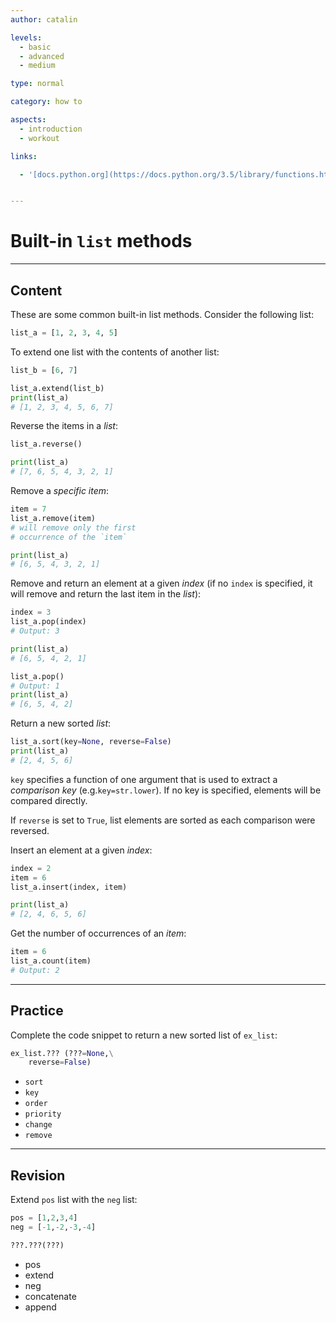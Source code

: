 ```yaml
---
author: catalin

levels:
  - basic
  - advanced
  - medium

type: normal

category: how to

aspects:
  - introduction
  - workout

links:

  - '[docs.python.org](https://docs.python.org/3.5/library/functions.html){website}'


---
```


# Built-in `list` methods

---
## Content

These are some common built-in list methods. Consider the following list:
```py
list_a = [1, 2, 3, 4, 5]
```

To extend one list with the contents of another list:
```python
list_b = [6, 7]

list_a.extend(list_b)
print(list_a)
# [1, 2, 3, 4, 5, 6, 7]
```

Reverse the items in a *list*:
```python
list_a.reverse()

print(list_a)
# [7, 6, 5, 4, 3, 2, 1]
```

Remove a *specific item*:
```python
item = 7
list_a.remove(item)
# will remove only the first
# occurrence of the `item`

print(list_a)
# [6, 5, 4, 3, 2, 1]
```

Remove and return an element at a given *index* (if no `index` is specified, it will remove and return the last item in the *list*):
```python
index = 3
list_a.pop(index)
# Output: 3

print(list_a)
# [6, 5, 4, 2, 1]

list_a.pop()
# Output: 1
print(list_a)
# [6, 5, 4, 2]
```

Return a new sorted *list*:
```python
list_a.sort(key=None, reverse=False)
print(list_a)
# [2, 4, 5, 6]
```

`key` specifies a function of one argument that is used to extract a *comparison key* (e.g.`key=str.lower`). If no key is specified, elements will be compared directly.

If `reverse` is set to `True`, list elements are sorted as each comparison were reversed.

Insert an element at a given *index*:
```python
index = 2
item = 6
list_a.insert(index, item)

print(list_a)
# [2, 4, 6, 5, 6]
```

Get the number of occurrences of an *item*:
```python
item = 6
list_a.count(item)
# Output: 2
```

---
## Practice

Complete the code snippet to return a new sorted list of `ex_list`:

```python
ex_list.??? (???=None,\
    reverse=False)
```

* `sort`
* `key`
* `order`
* `priority`
* `change`
* `remove`

---
## Revision

Extend `pos` list with the `neg` list:

```python
pos = [1,2,3,4]
neg = [-1,-2,-3,-4]

???.???(???)
```

* pos
* extend
* neg
* concatenate
* append
